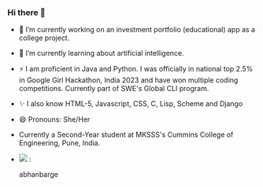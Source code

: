 ### Hi there 👋
<p>

</p>


- 🔭 I’m currently working on an investment portfolio (educational) app as a college project.
- 🌱 I’m currently learning about artificial intelligence.
- ⚡ I am proficient in Java and Python. I was officially in national top 2.5% in Google Girl Hackathon, India 2023 and have won multiple coding competitions. Currently part of SWE's Global CLI program.
- ✨ I also know HTML-5, Javascript, CSS, C, Lisp, Scheme and Django
- 😄 Pronouns: She/Her

- Currently a Second-Year student at MKSSS's Cummins College of Engineering, Pune, India.
- <img src = "https://img.shields.io/badge/Medium-12100E?style=for-the-badge&logo=medium&logoColor=white"> :
  
  abhanbarge
  
  
<!--
**AbhaBarge/AbhaBarge** is a ✨ _special_ ✨ repository because its `README.md` (this file) appears on your GitHub profile.

Here are some ideas to get you started:


-->
